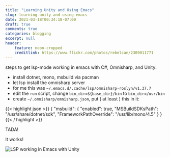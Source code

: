 ```yaml
---
title: "Learning Unity and Using Emacs"
slug: learning-unity-and-using-emacs
date: 2021-03-18T00:34:18-07:00
draft: true
comments: true
categories: blogging
excerpt: null
header:
    feature: neon-cropped
    creditlink: https://www.flickr.com/photos/rebelcan/2309011771
---
```





steps to get lsp-mode working in emacs with C#, Omnisharp, and Unity:

- install dotnet, mono, msbuild via pacman
- let lsp install the omnisharp server
- for me this was `~/.emacs.d/.cache/lsp/omnisharp-roslyn/v1.37.7`
- edit the `run` script, change `bin_dir=${base_dir}/bin` to `bin_dir=/usr/bin`
- create `~/.omnisharp/omnisharp.json`, put ( at least ) this in it: 

{{< highlight json >}}
{
  "msbuild": {
    "enabled": true,
    "MSBuildSDKsPath": "/usr/share/dotnet/sdk",
    "FrameworkPathOverride": "/usr/lib/mono/4.5"
  }
}
{{< / highlight >}}

TADA!

It works!

![LSP working in Emacs with Unity](/images/emacs-unity-lsp-working.png)


